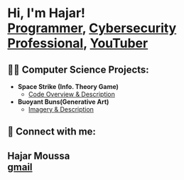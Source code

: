 <h1>Hi, I'm Hajar! <br/><a href="https://github.com/joshmadakor1">Programmer</a>, <a href="https://www.linkedin.com/in/joshmadakor/">Cybersecurity Professional</a>, <a href="https://www.youtube.com/c/joshmadakor">YouTuber</a></h1>

<h2>👨‍💻 Computer Science Projects:</h2>

- <b>Space Strike (Info. Theory Game)</b>
  - [Code Overview & Description](https://github.com/joshmadakor1/Algorithms-Practice)
- <b>Buoyant Buns(Generative Art)</b>
  - [Imagery & Description](https://github.com/joshmadakor1/4chan-Image-Analysis-Middleware-C964)


<h2> 🤳 Connect with me:</h2>

<h2>Hajar Moussa <br/><a href="mousshaj000@mysbisd.org">gmail</a>

